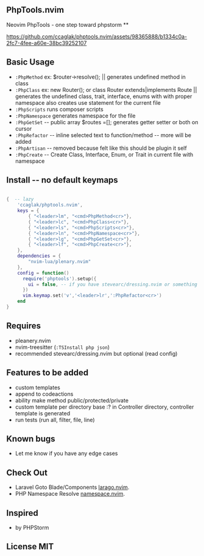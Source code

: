 ## PhpTools.nvim

Neovim PhpTools - one step toward phpstorm
\*\*

https://github.com/ccaglak/phptools.nvim/assets/98365888/b1334c0a-2fc7-4fee-a60e-38bc39252107

## Basic Usage

- `:PhpMethod` ex: $router->resolve(); || generates undefined method in class
- `:PhpClass` ex: new Router(); or class Router extends|implements Route || generates the undefined class, trait, interface, enums with with proper namespace also creates use statement for the current file
- `:PhpScripts` runs composer scripts
- `:PhpNamespace` generates namespace for the file
- `:PhpGetSet` -- public array $routes =[]; generates getter setter or both on cursor
- `:PhpRefactor` -- inline selected text to function/method -- more will be added
- `:PhpArtisan` -- removed because felt like this should be plugin it self
- `:PhpCreate` -- Create Class, Interface, Enum, or Trait in current file with namespace

## Install -- no default keymaps

```lua

{  -- lazy
    'ccaglak/phptools.nvim',
    keys = {
        { "<leader>lm", "<cmd>PhpMethod<cr>"},
        { "<leader>lc", "<cmd>PhpClass<cr>"},
        { "<leader>ls", "<cmd>PhpScripts<cr>"},
        { "<leader>ln", "<cmd>PhpNamespace<cr>"},
        { "<leader>lg", "<cmd>PhpGetSet<cr>"},
        { "<leader>lf", "<cmd>PhpCreate<cr>"},
    },
    dependencies = {
        "nvim-lua/plenary.nvim"
    },
    config = function()
      require('phptools').setup({
        ui = false, -- if you have stevearc/dressing.nvim or something similar keep it false or else true
      })
      vim.keymap.set('v','<leader>lr',':PhpRefactor<cr>')
    end
}

```

## Requires

- pleanery.nvim
- nvim-treesitter (`:TSInstall php json`)
- recommended stevearc/dressing.nvim but optional (read config)

## Features to be added

- custom templates
- append to codeactions
- ability make method public/protected/private
- custom template per directory base :? in Controller directory, controller template is generated
- run tests (run all, filter, file, line)

## Known bugs

- Let me know if you have any edge cases

## Check Out

- Laravel Goto Blade/Components [larago.nvim](https://github.com/ccaglak/larago.nvim).
- PHP Namespace Resolve [namespace.nvim](https://github.com/ccaglak/namespace.nvim).

## Inspired

- by PHPStorm

## License MIT

